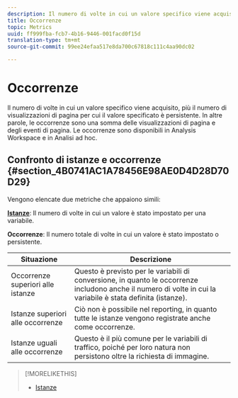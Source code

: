 ```yaml
---
description: Il numero di volte in cui un valore specifico viene acquisito, più il numero di visualizzazioni di pagina per cui il valore specificato è persistente. In altre parole, le occorrenze sono una somma delle visualizzazioni di pagina e degli eventi di pagina. Le occorrenze sono disponibili in Analysis Workspace e in Analisi ad hoc.
title: Occorrenze
topic: Metrics
uuid: ff999fba-fcb7-4b16-9446-001facd0f15d
translation-type: tm+mt
source-git-commit: 99ee24efaa517e8da700c67818c111c4aa90dc02

---
```



# Occorrenze

Il numero di volte in cui un valore specifico viene acquisito, più il numero di visualizzazioni di pagina per cui il valore specificato è persistente. In altre parole, le occorrenze sono una somma delle visualizzazioni di pagina e degli eventi di pagina. Le occorrenze sono disponibili in Analysis Workspace e in Analisi ad hoc.

## Confronto di istanze e occorrenze {#section_4B0741AC1A78456E98AE0D4D28D70D29}

Vengono elencate due metriche che appaiono simili:

**[Istanze](/help/components/c-variables/c-metrics/metrics-instance.md)**: Il numero di volte in cui un valore è stato impostato per una variabile.

**Occorrenze**: Il numero totale di volte in cui un valore è stato impostato o persistente.

| Situazione | Descrizione |
|---|---|
| Occorrenze superiori alle istanze | Questo è previsto per le variabili di conversione, in quanto le occorrenze includono anche il numero di volte in cui la variabile è stata definita (istanze). |
| Istanze superiori alle occorrenze | Ciò non è possibile nel reporting, in quanto tutte le istanze vengono registrate anche come occorrenze. |
| Istanze uguali alle occorrenze | Questo è il più comune per le variabili di traffico, poiché per loro natura non persistono oltre la richiesta di immagine. |

>[!MORELIKETHIS]
>
>* [Istanze](/help/components/c-variables/c-metrics/metrics-instance.md)

